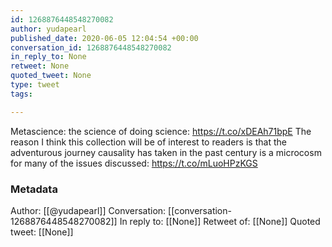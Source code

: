 ```yaml
---
id: 1268876448548270082
author: yudapearl
published_date: 2020-06-05 12:04:54 +00:00
conversation_id: 1268876448548270082
in_reply_to: None
retweet: None
quoted_tweet: None
type: tweet
tags:

---
```


Metascience: the science of doing science: https://t.co/xDEAh71bpE
The reason I think this collection will be of interest to readers is that the adventurous journey causality has taken in the past century is a microcosm for many of the issues discussed:
https://t.co/mLuoHPzKGS

### Metadata

Author: [[@yudapearl]]
Conversation: [[conversation-1268876448548270082]]
In reply to: [[None]]
Retweet of: [[None]]
Quoted tweet: [[None]]
